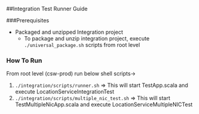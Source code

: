 ##Integration Test Runner Guide

###Prerequisites
* Packaged and unzipped Integration project
    * To package and unzip integration project, execute `./universal_package.sh` scripts from root level 


### How To Run
From root level (csw-prod) run below shell scripts->
1. `./integration/scripts/runner.sh` => This will start TestApp.scala and execute LocationServiceIntegrationTest
2. `./integration/scripts/multiple_nic_test.sh` => This will start TestMultipleNicApp.scala and execute LocationServiceMultipleNICTest
